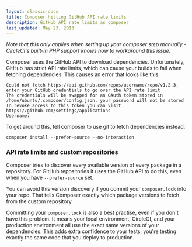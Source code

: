 ```yaml
---
layout: classic-docs
title: Composer hitting GitHub API rate limits
description: GitHub API rate limits as composer
last_updated: May 23, 2013
---
```


_Note that this only applies when setting up your composer step manually -
CircleCI's built-in PHP support knows how to workaround this issue._

Composer uses the GitHub API to download dependencies.
Unfortunately, GitHub has strict API rate limits, which can cause your builds to fail when fetching dependencies.
This causes an error that looks like this:

```
Could not fetch https://api.github.com/repos/username/repo/v1.2.3, enter your GitHub credentials to go over the API rate limit
The credentials will be swapped for an OAuth token stored in /home/ubuntu/.composer/config.json, your password will not be stored
To revoke access to this token you can visit https://github.com/settings/applications
Username:
```

To get around this, tell composer to use git to fetch dependencies instead:

```
composer install --prefer-source --no-interaction
```

### API rate limits and custom repositories

Composer tries to discover every available version of every package in a repository.
For GitHub repositories it uses the GitHub API to do this, even when you have `--prefer-source` set.

You can avoid this version discovery if you commit your `composer.lock` into your repo.
That tells Composer exactly which package versions to fetch from the custom repository.

Committing your `composer.lock` is also a best practise, even if you don't have this problem.
It means your local environment, CircleCI, and your production environment all use the exact same versions of your dependencies.
This adds extra confidence to your tests; you're testing exactly the same code that you deploy to production.
